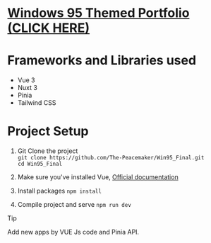 # [Windows 95 Themed Portfolio (CLICK HERE)](https://benedictchacko.netlify.app/)

# Frameworks and Libraries used
- Vue 3
- Nuxt 3
- Pinia
- Tailwind CSS

# Project Setup
1. Git Clone the project <br>
```git clone https://github.com/The-Peacemaker/Win95_Final.git``` <br> 
 ```cd Win95_Final```

3. Make sure you've installed Vue, [Official documentation](https://vuejs.org/v2/guide/installation.html)

4. Install packages
```npm install```

5. Compile project and serve
```npm run dev```

> [!TIP]
> Add new apps by VUE Js code and Pinia API.
